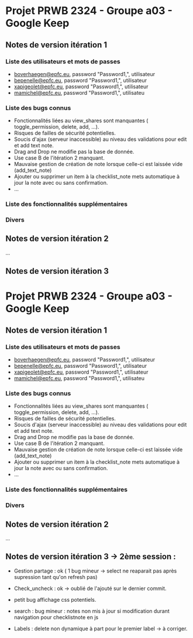 # Projet PRWB 2324 - Groupe a03 - Google Keep

## Notes de version itération 1 

### Liste des utilisateurs et mots de passes

  * boverhaegen@epfc.eu, password "Password1,", utilisateur
  * bepenelle@epfc.eu, password "Password1,", utilisateur
  * xapigeolet@epfc.eu, password "Password1,", utilisateur
  * mamichel@epfc.eu, password "Password1,", utilisateu

### Liste des bugs connus

  * Fonctionnalités liées au view_shares sont manquantes ( toggle_permission, delete, add, ...).
  * Risques de failles de sécurité potentielles.
  * Soucis d'ajax (serveur inaccessible) au niveau des validations pour edit et add text note.
  * Drag and Drop ne modifie pas la base de donnée.
  * Use case B de l'itération 2 manquant.
  * Mauvaise gestion de création de note lorsque celle-ci est laissée vide (add_text_note)
  * Ajouter ou supprimer un item à la checklist_note mets automatique à jour la note avec ou sans confirmation.
  * ...

### Liste des fonctionnalités supplémentaires

### Divers

## Notes de version itération 2

...

## Notes de version itération 3 

# Projet PRWB 2324 - Groupe a03 - Google Keep

## Notes de version itération 1 

### Liste des utilisateurs et mots de passes

  * boverhaegen@epfc.eu, password "Password1,", utilisateur
  * bepenelle@epfc.eu, password "Password1,", utilisateur
  * xapigeolet@epfc.eu, password "Password1,", utilisateur
  * mamichel@epfc.eu, password "Password1,", utilisateu

### Liste des bugs connus

  * Fonctionnalités liées au view_shares sont manquantes ( toggle_permission, delete, add, ...).
  * Risques de failles de sécurité potentielles.
  * Soucis d'ajax (serveur inaccessible) au niveau des validations pour edit et add text note.
  * Drag and Drop ne modifie pas la base de donnée.
  * Use case B de l'itération 2 manquant.
  * Mauvaise gestion de création de note lorsque celle-ci est laissée vide (add_text_note)
  * Ajouter ou supprimer un item à la checklist_note mets automatique à jour la note avec ou sans confirmation.
  * ...

### Liste des fonctionnalités supplémentaires

### Divers

## Notes de version itération 2

...

## Notes de version itération 3 -> 2ème session :  

  * Gestion partage : ok ( 1 bug mineur -> select ne reaparait pas après supression tant qu'on refresh pas)
  * Check_uncheck : ok -> oublié de l'ajouté sur le dernier commit.
  
  * petit bug affichage css potentiels.
  *  search : bug mineur : notes non mis à jour si modification durant navigation pour checklistnote en js
  * Labels : delete non dynamique à part pour le premier label -> à corriger.
